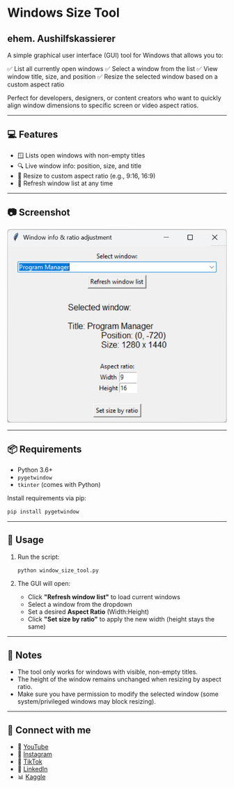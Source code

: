 # Windows Size Tool

## ehem. Aushilfskassierer

A simple graphical user interface (GUI) tool for Windows that allows you to:

✅ List all currently open windows
✅ Select a window from the list
✅ View window title, size, and position
✅ Resize the selected window based on a custom aspect ratio

Perfect for developers, designers, or content creators who want to quickly align window dimensions to specific screen or video aspect ratios.

---

## 💻 Features

* 🪟 Lists open windows with non-empty titles
* 🔍 Live window info: position, size, and title
* 📐 Resize to custom aspect ratio (e.g., 9:16, 16:9)
* 🔁 Refresh window list at any time

---

## 📷 Screenshot

![screenshot](images/Screenshot_WindowsSizeTool.png)

---

## 📦 Requirements

* Python 3.6+
* `pygetwindow`
* `tkinter` (comes with Python)

Install requirements via pip:

```bash
pip install pygetwindow
```

---

## 🚀 Usage

1. Run the script:

   ```bash
   python window_size_tool.py
   ```

2. The GUI will open:

   * Click **"Refresh window list"** to load current windows
   * Select a window from the dropdown
   * Set a desired **Aspect Ratio** (Width\:Height)
   * Click **"Set size by ratio"** to apply the new width
     (height stays the same)

---

## 🧠 Notes

* The tool only works for windows with visible, non-empty titles.
* The height of the window remains unchanged when resizing by aspect ratio.
* Make sure you have permission to modify the selected window (some system/privileged windows may block resizing).

---

## 🔗 Connect with me

* 🎥 [YouTube](https://www.youtube.com/@ehemAushilfskassierer)
* 📸 [Instagram](https://www.instagram.com/ehem.aushilfskassierer/)
* 🎵 [TikTok](https://www.tiktok.com/@ehem.aushilfskassierer)
* 💼 [LinkedIn](https://www.linkedin.com/in/jan-eric-keller)
* 📊 [Kaggle](https://www.kaggle.com/whatthedatahastotell)

